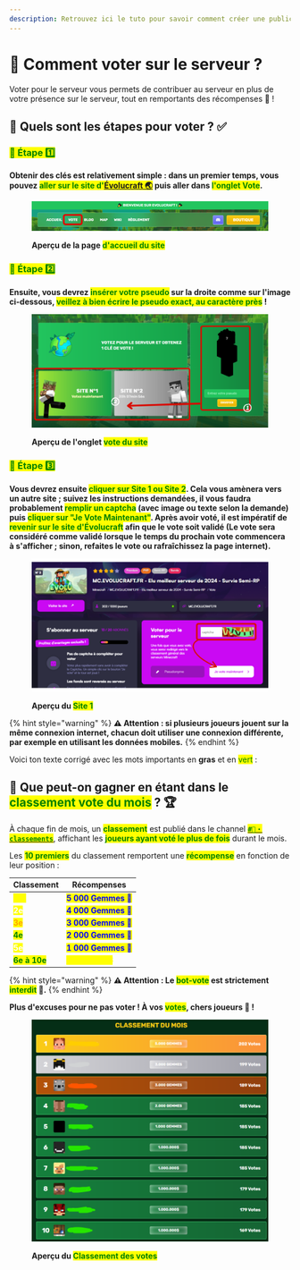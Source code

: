 ```yaml
---
description: Retrouvez ici le tuto pour savoir comment créer une publicité dans le /pub
---
```

# 📩 Comment voter sur le serveur ?

Voter pour le serveur vous permets de contribuer au serveur en plus de votre présence sur le serveur, tout en remportants des récompenses 🎁 ! 

## 💠 Quels sont les étapes pour voter ? ✅

### <mark style="color:green;">🔹 Étape 1️⃣</mark>
**Obtenir des clés est relativement simple : dans un premier temps, vous pouvez <mark style="color:green;">aller sur le site d'<a href="https://evolucraft.fr/vote">Évolucraft 🌏</mark></a> puis aller dans <mark style="color:green;">l'onglet Vote</mark>.**
<figure><img src="../.gitbook/assets/Tuto_Et_Astuce/Vote/SiteEvo.png" alt=""><figcaption><p><strong>Aperçu de la page <mark style="color:green;">d'accueil du site</mark></strong></p></figcaption></figure>

### <mark style="color:green;">🔹 Étape 2️⃣</mark>
**Ensuite, vous devrez <mark style="color:green;">insérer votre pseudo</mark> sur la droite comme sur l'image ci-dessous, <mark style="color:green;">veillez à bien écrire le pseudo exact, au caractère près</mark> !**
<figure><img src="../.gitbook/assets/Tuto_Et_Astuce/Vote/SiteVote.png" alt=""><figcaption><p><strong>Aperçu de l'onglet <mark style="color:green;">vote du site</mark></strong></p></figcaption></figure>

### <mark style="color:green;">🔹 Étape 3️⃣</mark>
**Vous devrez ensuite <mark style="color:green;">cliquer sur Site 1 ou Site 2</mark>. Cela vous amènera vers un autre site ; suivez les instructions demandées, il vous faudra probablement <mark style="color:green;">remplir un captcha</mark> (avec image ou texte selon la demande) puis <mark style="color:green;">cliquer sur "Je Vote Maintenant"</mark>. Après avoir voté, il est impératif de <mark style="color:green;">revenir sur le site d'Évolucraft</mark> afin que le vote soit validé (Le vote sera considéré comme validé lorsque le temps du prochain vote commencera à s'afficher ; sinon, refaites le vote ou rafraîchissez la page internet).**
<figure><img src="../.gitbook/assets/Tuto_Et_Astuce/Vote/Site1.png" alt=""><figcaption><p><strong>Aperçu du <mark style="color:green;">Site 1</mark></strong></p></figcaption></figure>

{% hint style="warning" %}
**⚠️ Attention : si plusieurs joueurs jouent sur la même connexion internet, chacun doit utiliser une connexion différente, par exemple en utilisant les données mobiles.**
{% endhint %}

Voici ton texte corrigé avec les mots importants en **gras** et en <mark style="color:green;">vert</mark> :

## 💠 Que peut-on gagner en étant dans le <mark style="color:green;">**classement vote du mois**</mark> ? 🏆

À chaque fin de mois, un <mark style="color:green;">**classement**</mark> est publié dans le channel [<mark style="color:green;">**`#🥇・classements`**</mark>](https://discord.com/channels/699670538737418343/1063147838965547138), affichant les <mark style="color:green;">**joueurs ayant voté le plus de fois**</mark> durant le mois.  

Les <mark style="color:green;">**10 premiers**</mark> du classement remportent une <mark style="color:green;">**récompense**</mark> en fonction de leur position :  

| Classement                                    | Récompenses                                           |
| --------------------------------------------- | ----------------------------------------------------- |
| <mark style="color:yellow;">**1er**</mark>    | <mark style="color:blue;">**5 000 Gemmes 💎**</mark> |
| <mark style="color:white;">**2e**</mark>      | <mark style="color:blue;">**4 000 Gemmes 💎**</mark> |
| <mark style="color:orange;">**3e**</mark>     | <mark style="color:blue;">**3 000 Gemmes 💎**</mark> |
| <mark style="color:green;">**4e**</mark>      | <mark style="color:blue;">**2 000 Gemmes 💎**</mark> |
| <mark style="color:white;">**5e**</mark>      | <mark style="color:blue;">**1 000 Gemmes 💎**</mark> |
| <mark style="color:green;">**6e à 10e**</mark>| <mark style="color:yellow;">**1 000 000 💲**</mark>   |

{% hint style="warning" %}
**⚠️ Attention : Le <mark style="color:green;">bot-vote</mark> est strictement <mark style="color:green;">interdit</mark> 👀.**
{% endhint %}

**Plus d'excuses pour ne pas voter ! À vos <mark style="color:green;">votes</mark>, chers joueurs 🎉 !**

<figure><img src="../.gitbook/assets/Tuto_Et_Astuce/Vote/ClassementVote.png" alt=""><figcaption><p><strong>Aperçu du <mark style="color:green;">Classement des votes</mark></strong></p></figcaption></figure>

